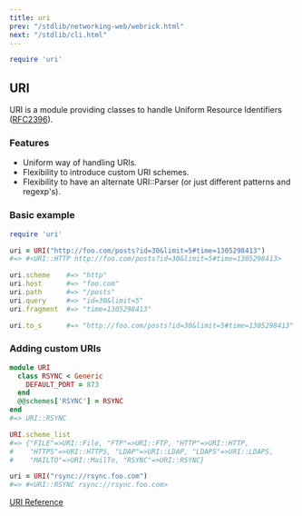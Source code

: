 ```yaml
---
title: uri
prev: "/stdlib/networking-web/webrick.html"
next: "/stdlib/cli.html"
---
```



```ruby
require 'uri'
```

## URI[](#uri)

URI is a module providing classes to handle Uniform Resource Identifiers
(<a href='http://tools.ietf.org/html/rfc2396' class='remote'
target='_blank'>RFC2396</a>).

### Features[](#features)

* Uniform way of handling URIs.
* Flexibility to introduce custom URI schemes.
* Flexibility to have an alternate URI::Parser (or just different
  patterns and regexp's).

### Basic example[](#basic-example)


```ruby
require 'uri'

uri = URI("http://foo.com/posts?id=30&limit=5#time=1305298413")
#=> #<URI::HTTP http://foo.com/posts?id=30&limit=5#time=1305298413>

uri.scheme    #=> "http"
uri.host      #=> "foo.com"
uri.path      #=> "/posts"
uri.query     #=> "id=30&limit=5"
uri.fragment  #=> "time=1305298413"

uri.to_s      #=> "http://foo.com/posts?id=30&limit=5#time=1305298413"
```

### Adding custom URIs[](#adding-custom-uris)


```ruby
module URI
  class RSYNC < Generic
    DEFAULT_PORT = 873
  end
  @@schemes['RSYNC'] = RSYNC
end
#=> URI::RSYNC

URI.scheme_list
#=> {"FILE"=>URI::File, "FTP"=>URI::FTP, "HTTP"=>URI::HTTP,
#    "HTTPS"=>URI::HTTPS, "LDAP"=>URI::LDAP, "LDAPS"=>URI::LDAPS,
#    "MAILTO"=>URI::MailTo, "RSYNC"=>URI::RSYNC}

uri = URI("rsync://rsync.foo.com")
#=> #<URI::RSYNC rsync://rsync.foo.com>
```

<a href='https://ruby-doc.org/stdlib-2.7.0/libdoc/uri/rdoc/URI.html'
class='ruby-doc remote' target='_blank'>URI Reference</a>

